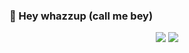 ### 👋 Hey whazzup (call me bey)
<p align = "center">
  <img src = "https://github-readme-stats.vercel.app/api?username=abdullahbilalawan&show_icons=true&theme=radical&line_height=27">
  <img src = "https://github-readme-stats.vercel.app/api/top-langs/?username=abdullahbilalawan&hide=css,html&theme=tokyonight">
</p>

<!--
**abdullahbilalawan/abdullahbilalawan** is a ✨ _special_ ✨ repository because its `README.md` (this file) appears on your GitHub profile.

Here are some ideas to get you started:
🔭 I’m currently working on Deep learning computer vision and other ann
-🌱 I’m currently learning coursera tensorflow and DL specialization
- 👯 I’m looking to collaborate on ...
- 🤔 I’m looking for help with ...
- 💬 Ask me about ...
- 📫 How to reach me: ...
- 😄 Pronouns: ...
- ⚡ Fun fact: ...
-->
